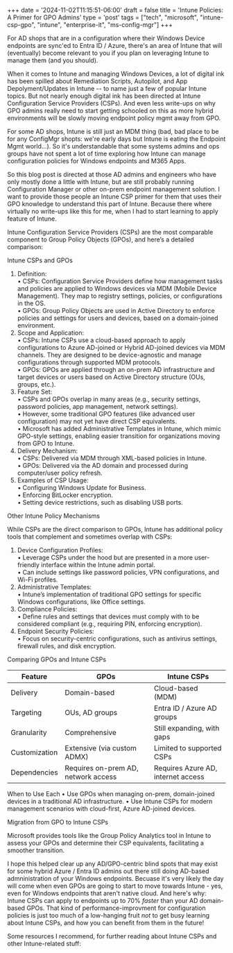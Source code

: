 +++
date = '2024-11-02T11:15:51-06:00'
draft = false
title = 'Intune Policies: A Primer for GPO Admins'
type = 'post'
tags = ["tech", "microsoft", "intune-csp-gpo", "intune", "enterprise-it", "ms-config-mgr"]
+++

 <style>
        .truncate {
            width: 300px; /* Set the desired width */
            white-space: nowrap;
            overflow: hidden;
            text-overflow: ellipsis;
        }
        .truncate a {
            text-decoration: none;
            color: blue;
        }
</style>

For AD shops that are in a configuration where their Windows Device endpoints are sync'ed to Entra ID / Azure, there's an area of Intune that will (eventually) become relevant to you if you plan on leveraging Intune to manage them (and you should). <br />

When it comes to Intune and managing Windows Devices, a lot of digital ink has been spilled about Remediation Scripts, Autopilot, and App Depolyment/Updates in Intune -- to name just a few of popular Intune topics. But not nearly enough digital ink has been directed at Intune Configuration Service Providers (CSPs).  And even less write-ups on why GPO admins really need to start getting schooled on this as more hybrid environments will be slowly moving endpoint policy mgmt away from GPO. <br /> 

For some AD shops, Intune is still just an MDM thing (bad, bad place to be for any ConfigMgr shopts: we're early days but Intune is eating the Endpoint Mgmt world...).   So it's understandable that some systems admins and ops groups have not spent a lot of time exploring how Intune can manage configuration policies for Windows endpoints and M365 Apps.  <br /> 

So this blog post is directed at those AD admins and engineers who have only mostly done a little with Intune, but are still probably running Configuration Manager or other on-prem endpoint management solution.  I want to provide those people an Intune CSP primer for them that uses their GPO knowledge to understand this part of Intune.  Because there where virtually no write-ups like this for me, when I had to start learning to apply feature of Intune. <br />


Intune Configuration Service Providers (CSPs) are the most comparable component to Group Policy Objects (GPOs), and here’s a detailed comparison: <br />

Intune CSPs and GPOs <br />
1.	Definition: <br />
	•	CSPs: Configuration Service Providers define how management tasks and policies are applied to Windows devices via MDM (Mobile Device Management). They map to registry settings, policies, or configurations in the OS.<br />
	•	GPOs: Group Policy Objects are used in Active Directory to enforce policies and settings for users and devices, based on a domain-joined environment.<br />
2.	Scope and Application:<br />
	•	CSPs: Intune CSPs use a cloud-based approach to apply configurations to Azure AD-joined or Hybrid AD-joined devices via MDM channels. They are designed to be device-agnostic and manage configurations through supported MDM protocols.<br />
	•	GPOs: GPOs are applied through an on-prem AD infrastructure and target devices or users based on Active Directory structure (OUs, groups, etc.).
3.	Feature Set:<br />
	•	CSPs and GPOs overlap in many areas (e.g., security settings, password policies, app management, network settings).<br />
	•	However, some traditional GPO features (like advanced user configuration) may not yet have direct CSP equivalents.<br />
	•	Microsoft has added Administrative Templates in Intune, which mimic GPO-style settings, enabling easier transition for organizations moving from GPO to Intune.<br />
4.	Delivery Mechanism:<br />
	•	CSPs: Delivered via MDM through XML-based policies in Intune.<br />
	•	GPOs: Delivered via the AD domain and processed during computer/user policy refresh.<br />
5.	Examples of CSP Usage:<br />
	•	Configuring Windows Update for Business.<br />
	•	Enforcing BitLocker encryption.<br />
	•	Setting device restrictions, such as disabling USB ports.<br />

Other Intune Policy Mechanisms<br />

While CSPs are the direct comparison to GPOs, Intune has additional policy tools that complement and sometimes overlap with CSPs:<br />
1. Device Configuration Profiles:<br />
	•	Leverage CSPs under the hood but are presented in a more user-friendly interface within the Intune admin portal.<br />
	•	Can include settings like password policies, VPN configurations, and Wi-Fi profiles.<br />
2. Administrative Templates:<br />
	•	Intune’s implementation of traditional GPO settings for specific Windows configurations, like Office settings.<br />
3. Compliance Policies:<br />
	•	Define rules and settings that devices must comply with to be considered compliant (e.g., requiring PIN, enforcing encryption).<br />
4. Endpoint Security Policies:<br />
	•	Focus on security-centric configurations, such as antivirus settings, firewall rules, and disk encryption.<br />

Comparing GPOs and Intune CSPs 


| **Feature**   | **GPOs**                              |   **Intune CSPs**                     |
|---------------|---------------------------------------|---------------------------------------|
| Delivery      | Domain-based                          |   Cloud-based (MDM)                   |   
| Targeting     | OUs, AD groups                        |   Entra ID / Azure AD groups          |
| Granularity   | Comprehensive                         |  Still expanding, with gaps           |
| Customization | Extensive (via custom ADMX)           |  Limited to supported CSPs            |
| Dependencies	| Requires on-prem AD, network access   |	Requires Azure AD, internet access  |

When to Use Each
	•	Use GPOs when managing on-prem, domain-joined devices in a traditional AD infrastructure.
	•	Use Intune CSPs for modern management scenarios with cloud-first, Azure AD-joined devices.

Migration from GPO to Intune CSPs

Microsoft provides tools like the Group Policy Analytics tool in Intune to assess your GPOs and determine their CSP equivalents, facilitating a smoother transition.

I hope this helped clear up any AD/GPO-centric blind spots that may exist for some hybrid Azure / Entra ID admins out there still doing AD-based admninistration of your Windows endpoints.  Becuase it's very likely the day will come when even GPOs are going to start to move towards Intune - yes, even for Windows endpoints that aren't native cloud.  And here's why:  Intune CSPs can apply to endpoints up to 70% *faster* than your AD domain-based GPOs.  That kind of performance-improvment for configuration policies is just too much of a low-hanging fruit *not* to get busy learning about Intune CSPs, and how you can benefit from them in the future!  <br />

Some resources I recommend, for further reading about Intune CSPs and other Intune-related stuff: <br />

